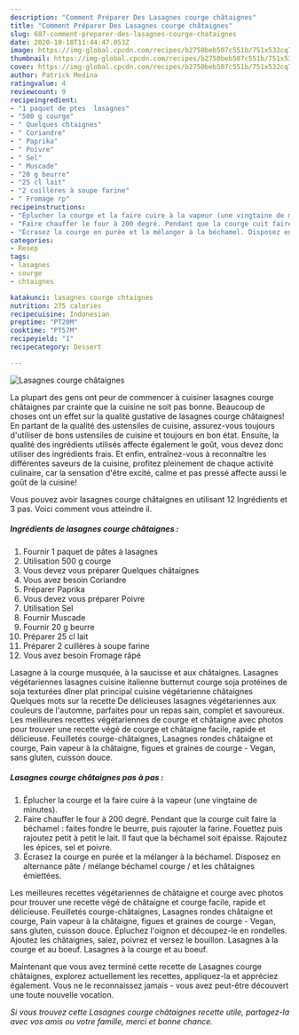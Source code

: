 ```yaml
---
description: "Comment Préparer Des Lasagnes courge châtaignes"
title: "Comment Préparer Des Lasagnes courge châtaignes"
slug: 687-comment-preparer-des-lasagnes-courge-chataignes
date: 2020-10-18T11:44:47.053Z
image: https://img-global.cpcdn.com/recipes/b2750beb507c551b/751x532cq70/lasagnes-courge-chataignes-photo-principale-de-la-recette.jpg
thumbnail: https://img-global.cpcdn.com/recipes/b2750beb507c551b/751x532cq70/lasagnes-courge-chataignes-photo-principale-de-la-recette.jpg
cover: https://img-global.cpcdn.com/recipes/b2750beb507c551b/751x532cq70/lasagnes-courge-chataignes-photo-principale-de-la-recette.jpg
author: Patrick Medina
ratingvalue: 4
reviewcount: 9
recipeingredient:
- "1 paquet de ptes  lasagnes"
- "500 g courge"
- " Quelques chtaignes"
- " Coriandre"
- " Paprika"
- " Poivre"
- " Sel"
- " Muscade"
- "20 g beurre"
- "25 cl lait"
- "2 cuillères à soupe farine"
- " Fromage rp"
recipeinstructions:
- "Éplucher la courge et la faire cuire à la vapeur (une vingtaine de minutes)."
- "Faire chauffer le four à 200 degré. Pendant que la courge cuit faire la béchamel : faites fondre le beurre, puis rajouter la farine. Fouettez puis rajoutez petit à petit le lait. Il faut que la béchamel soit épaisse. Rajoutez les épices, sel et poivre."
- "Écrasez la courge en purée et la mélanger à la béchamel. Disposez en alternance pâte / mélange béchamel courge / et les châtaignes émiettées."
categories:
- Resep
tags:
- lasagnes
- courge
- chtaignes

katakunci: lasagnes courge chtaignes 
nutrition: 275 calories
recipecuisine: Indonesian
preptime: "PT20M"
cooktime: "PT57M"
recipeyield: "1"
recipecategory: Dessert

---
```



![Lasagnes courge châtaignes](https://img-global.cpcdn.com/recipes/b2750beb507c551b/751x532cq70/lasagnes-courge-chataignes-photo-principale-de-la-recette.jpg)

La plupart des gens ont peur de commencer à cuisiner lasagnes courge châtaignes par crainte que la cuisine ne soit pas bonne. Beaucoup de choses ont un effet sur la qualité gustative de lasagnes courge châtaignes! En partant de la qualité des ustensiles de cuisine, assurez-vous toujours d'utiliser de bons ustensiles de cuisine et toujours en bon état. Ensuite, la qualité des ingrédients utilisés affecte également le goût, vous devez donc utiliser des ingrédients frais. Et enfin, entraînez-vous à reconnaître les différentes saveurs de la cuisine, profitez pleinement de chaque activité culinaire, car la sensation d'être excité, calme et pas pressé affecte aussi le goût de la cuisine!

<!--inarticleads1-->

Vous pouvez avoir lasagnes courge châtaignes en utilisant 12 Ingrédients et 3 pas. Voici comment vous atteindre il.

##### Ingrédients de lasagnes courge châtaignes :

1. Fournir 1 paquet de pâtes à lasagnes
1. Utilisation 500 g courge
1. Vous devez vous préparer  Quelques châtaignes
1. Vous avez besoin  Coriandre
1. Préparer  Paprika
1. Vous devez vous préparer  Poivre
1. Utilisation  Sel
1. Fournir  Muscade
1. Fournir 20 g beurre
1. Préparer 25 cl lait
1. Préparer 2 cuillères à soupe farine
1. Vous avez besoin  Fromage râpé


Lasagne à la courge musquée, à la saucisse et aux châtaignes. Lasagnes végétariennes lasagnes cuisine italienne butternut courge soja protéines de soja texturées dîner plat principal cuisine végétarienne châtaignes Quelques mots sur la recette De délicieuses lasagnes végétariennes aux couleurs de l&#39;automne, parfaites pour un repas sain, complet et savoureux. Les meilleures recettes végétariennes de courge et châtaigne avec photos pour trouver une recette végé de courge et châtaigne facile, rapide et délicieuse. Feuilletés courge-châtaignes, Lasagnes rondes châtaigne et courge, Pain vapeur à la châtaigne, figues et graines de courge - Vegan, sans gluten, cuisson douce. 

<!--inarticleads2-->

##### Lasagnes courge châtaignes pas à pas :

1. Éplucher la courge et la faire cuire à la vapeur (une vingtaine de minutes).
1. Faire chauffer le four à 200 degré. Pendant que la courge cuit faire la béchamel : faites fondre le beurre, puis rajouter la farine. Fouettez puis rajoutez petit à petit le lait. Il faut que la béchamel soit épaisse. Rajoutez les épices, sel et poivre.
1. Écrasez la courge en purée et la mélanger à la béchamel. Disposez en alternance pâte / mélange béchamel courge / et les châtaignes émiettées.


Les meilleures recettes végétariennes de châtaigne et courge avec photos pour trouver une recette végé de châtaigne et courge facile, rapide et délicieuse. Feuilletés courge-châtaignes, Lasagnes rondes châtaigne et courge, Pain vapeur à la châtaigne, figues et graines de courge - Vegan, sans gluten, cuisson douce. Épluchez l&#39;oignon et découpez-le en rondelles. Ajoutez les châtaignes, salez, poivrez et versez le bouillon. Lasagnes à la courge et au boeuf. Lasagnes à la courge et au boeuf. 

<!--inarticleads1-->

<p>
Maintenant que vous avez terminé cette recette de Lasagnes courge châtaignes, explorez actuellement les recettes, appliquez-la et appréciez également. Vous ne le reconnaissez jamais - vous avez peut-être découvert une toute nouvelle vocation.
</p>

<p>
<i>Si vous trouvez cette Lasagnes courge châtaignes recette utile, partagez-la avec vos amis ou votre famille, merci et bonne chance.</i>
</p>
